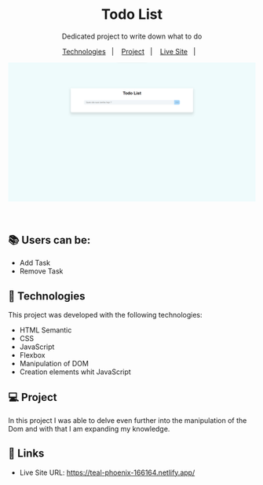 

<h1 align="center"> Todo List</h1>

<p align="center">
Dedicated project to write down what to do
</p>

<p align="center">
  <a href="#-tecnologias">Technologies</a>&nbsp;&nbsp;&nbsp;|&nbsp;&nbsp;&nbsp;
  <a href="#-projeto">Project</a>&nbsp;&nbsp;&nbsp;|&nbsp;&nbsp;&nbsp;
  <a href="#-links">Live Site</a>&nbsp;&nbsp;&nbsp;|&nbsp;&nbsp;&nbsp;
</p>

<p align="center">
    <img alt="print-screen-project" src="./assets/img/print.png">
</p>

<br>


## 📚 Users can be:

- Add Task
- Remove Task


  
## 🚀 Technologies

This project was developed with the following technologies:

- HTML Semantic
- CSS
- JavaScript 
- Flexbox
- Manipulation of DOM
- Creation elements whit JavaScript

## 💻 Project

In this project I was able to delve even further into the manipulation of the Dom and with that I am expanding my knowledge.

## 📲 Links

- Live Site URL: https://teal-phoenix-166164.netlify.app/
